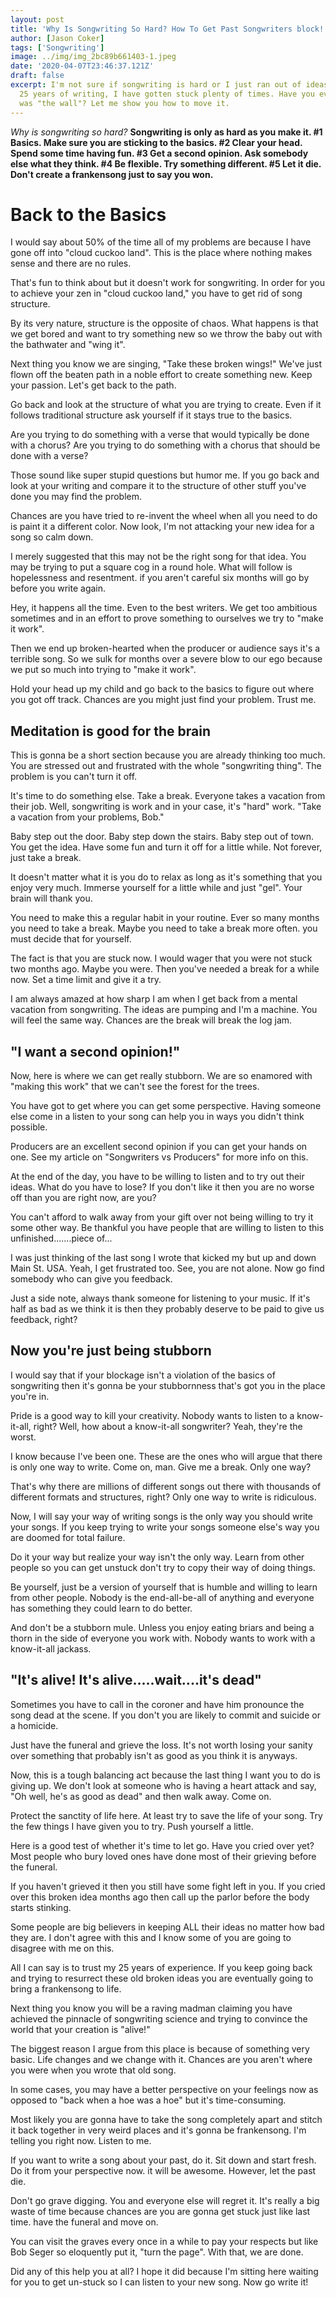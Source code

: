 ```yaml
---
layout: post
title: 'Why Is Songwriting So Hard? How To Get Past Songwriters block!'
author: [Jason Coker]
tags: ['Songwriting']
image: ../img/img_2bc89b661403-1.jpeg
date: '2020-04-07T23:46:37.121Z'
draft: false
excerpt: I'm not sure if songwriting is hard or I just ran out of ideas. Over the last
  25 years of writing, I have gotten stuck plenty of times. Have you ever hit
  was "the wall"? Let me show you how to move it.
---
```

*Why is songwriting so hard?* **Songwriting is only as hard as you make it. #1 Basics. Make sure you are sticking to the basics. #2 Clear your head. Spend some time having fun. #3 Get a second opinion. Ask somebody else what they think. #4 Be flexible. Try something different. #5 Let it die. Don't create a frankensong just to say you won.**





# **Back to the Basics**

I would say about 50% of the time all of my problems are because I have gone off into "cloud cuckoo land". This is the place where nothing makes sense and there are no rules.





That's fun to think about but it doesn't work for songwriting. In order for you to achieve your zen in "cloud cuckoo land," you have to get rid of song structure.





By its very nature, structure is the opposite of chaos. What happens is that we get bored and want to try something new so we throw the baby out with the bathwater and "wing it".





Next thing you know we are singing, "Take these broken wings!" We've just flown off the beaten path in a noble effort to create something new. Keep your passion. Let's get back to the path.





Go back and look at the structure of what you are trying to create. Even if it follows traditional structure ask yourself if it stays true to the basics.





Are you trying to do something with a verse that would typically be done with a chorus? Are you trying to do something with a chorus that should be done with a verse?



Those sound like super stupid questions but humor me. If you go back and look at your writing and compare it to the structure of other stuff you've done you may find the problem.



Chances are you have tried to re-invent the wheel when all you need to do is paint it a different color. Now look, I'm not attacking your new idea for a song so calm down.





I merely suggested that this may not be the right song for that idea. You may be trying to put a square cog in a round hole. What will follow is hopelessness and resentment. if you aren't careful six months will go by before you write again.





Hey, it happens all the time. Even to the best writers. We get too ambitious sometimes and in an effort to prove something to ourselves we try to "make it work".



Then we end up broken-hearted when the producer or audience says it's a terrible song. So we sulk for months over a severe blow to our ego because we put so much into trying to "make it work".





Hold your head up my child and go back to the basics to figure out where you got off track. Chances are you might just find your problem. Trust me.





## **Meditation is good for the brain**

This is gonna be a short section because you are already thinking too much. You are stressed out and frustrated with the whole "songwriting thing". The problem is you can't turn it off.





It's time to do something else. Take a break. Everyone takes a vacation from their job. Well, songwriting is work and in your case, it's "hard" work. "Take a vacation from your problems, Bob."





Baby step out the door. Baby step down the stairs. Baby step out of town. You get the idea. Have some fun and turn it off for a little while. Not forever, just take a break.



It doesn't matter what it is you do to relax as long as it's something that you enjoy very much. Immerse yourself for a little while and just "gel". Your brain will thank you.





You need to make this a regular habit in your routine. Ever so many months you need to take a break. Maybe you need to take a break more often. you must decide that for yourself.





The fact is that you are stuck now. I would wager that you were not stuck two months ago. Maybe you were. Then you've needed a break for a while now. Set a time limit and give it a try.





I am always amazed at how sharp I am when I get back from a mental vacation from songwriting. The ideas are pumping and I'm a machine. You will feel the same way. Chances are the break will break the log jam.



## **"I want a second opinion!"**

Now, here is where we can get really stubborn. We are so enamored with "making this work" that we can't see the forest for the trees.





You have got to get where you can get some perspective. Having someone else come in a listen to your song can help you in ways you didn't think possible.



Producers are an excellent second opinion if you can get your hands on one. See my article on "Songwriters vs Producers" for more info on this.



At the end of the day, you have to be willing to listen and to try out their ideas. What do you have to lose? If you don't like it then you are no worse off than you are right now, are you?





You can't afford to walk away from your gift over not being willing to try it some other way. Be thankful you have people that are willing to listen to this unfinished.......piece of...



I was just thinking of the last song I wrote that kicked my but up and down Main St. USA. Yeah, I get frustrated too. See, you are not alone. Now go find somebody who can give you feedback.



Just a side note, always thank someone for listening to your music. If it's half as bad as we think it is then they probably deserve to be paid to give us feedback, right?



## **Now you're just being stubborn**

I would say that if your blockage isn't a violation of the basics of songwriting then it's gonna be your stubbornness that's got you in the place you're in.





Pride is a good way to kill your creativity. Nobody wants to listen to a know-it-all, right? Well, how about a know-it-all songwriter? Yeah, they're the worst.



I know because I've been one. These are the ones who will argue that there is only one way to write. Come on, man. Give me a break. Only one way?



That's why there are millions of different songs out there with thousands of different formats and structures, right? Only one way to write is ridiculous.





Now, I will say your way of writing songs is the only way you should write your songs. If you keep trying to write your songs someone else's way you are doomed for total failure.



Do it your way but realize your way isn't the only way. Learn from other people so you can get unstuck don't try to copy their way of doing things.





Be yourself, just be a version of yourself that is humble and willing to learn from other people. Nobody is the end-all-be-all of anything and everyone has something they could learn to do better.





And don't be a stubborn mule. Unless you enjoy eating briars and being a thorn in the side of everyone you work with. Nobody wants to work with a know-it-all jackass.



## **"It's alive! It's alive.....wait....it's dead"**

Sometimes you have to call in the coroner and have him pronounce the song dead at the scene. If you don't you are likely to commit and suicide or a homicide.





Just have the funeral and grieve the loss. It's not worth losing your sanity over something that probably isn't as good as you think it is anyways.





Now, this is a tough balancing act because the last thing I want you to do is giving up. We don't look at someone who is having a heart attack and say, "Oh well, he's as good as dead" and then walk away. Come on.





Protect the sanctity of life here. At least try to save the life of your song. Try the few things I have given you to try. Push yourself a little.



Here is a good test of whether it's time to let go. Have you cried over yet? Most people who bury loved ones have done most of their grieving before the funeral.





If you haven't grieved it then you still have some fight left in you. If you cried over this broken idea months ago then call up the parlor before the body starts stinking.



Some people are big believers in keeping ALL their ideas no matter how bad they are. I don't agree with this and I know some of you are going to disagree with me on this.



All I can say is to trust my 25 years of experience. If you keep going back and trying to resurrect these old broken ideas you are eventually going to bring a frankensong to life.





Next thing you know you will be a raving madman claiming you have achieved the pinnacle of songwriting science and trying to convince the world that your creation is "alive!"



The biggest reason I argue from this place is because of something very basic. Life changes and we change with it. Chances are you aren't where you were when you wrote that old song.



In some cases, you may have a better perspective on your feelings now as opposed to "back when a hoe was a hoe" but it's time-consuming.





Most likely you are gonna have to take the song completely apart and stitch it back together in very weird places and it's gonna be frankensong. I'm telling you right now. Listen to me.





If you want to write a song about your past, do it. Sit down and start fresh. Do it from your perspective now. it will be awesome. However, let the past die.



Don't go grave digging. You and everyone else will regret it. It's really a big waste of time because chances are you are gonna get stuck just like last time. have the funeral and move on.





You can visit the graves every once in a while to pay your respects but like Bob Seger so eloquently put it, "turn the page". With that, we are done.





Did any of this help you at all? I hope it did because I'm sitting here waiting for you to get un-stuck so I can listen to your new song. Now go write it!